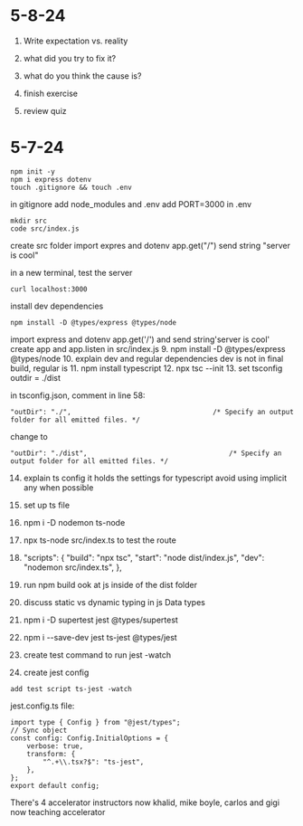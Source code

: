 # 5-8-24
1) Write expectation vs. reality
2) what did you try to fix it?
3) what do you think the cause is?

1) finish exercise
2) review quiz

# 5-7-24
```node
npm init -y
npm i express dotenv
touch .gitignore && touch .env
```
in gitignore add node_modules and .env
add PORT=3000 in .env

```node
mkdir src
code src/index.js
```
create src folder
import expres and dotenv
app.get("/") send string "server is cool"

in a new terminal, test the server
```
curl localhost:3000
```

install dev dependencies
```
npm install -D @types/express @types/node
```


import express and dotenv
app.get('/') and send string'server is cool'
create app and app.listen in src/index.js
9. npm install -D @types/express @types/node
10. explain dev and regular dependencies
    dev is not in final build, regular is
11. npm install typescript
12. npx tsc --init
13. set tsconfig outdir = ./dist

in tsconfig.json, comment in line 58:
```
"outDir": "./",                                   /* Specify an output folder for all emitted files. */
```
change to
```
"outDir": "./dist",                                   /* Specify an output folder for all emitted files. */
```

14. explain ts config
    it holds the settings for typescript
    avoid using implicit any when possible
15. set up ts file
16. npm i -D nodemon ts-node
17. npx ts-node src/index.ts to test the route
18.   "scripts": {
    "build": "npx tsc",
    "start": "node dist/index.js",
    "dev": "nodemon src/index.ts",
  },
1.  run npm build
     ook at js inside of the dist folder


20. discuss static vs dynamic typing in js
    Data types
21. npm i -D supertest jest @types/supertest
22. npm i --save-dev jest ts-jest @types/jest
23. create test command to run jest -watch
24. create jest config
```
add test script ts-jest -watch
```

jest.config.ts file:
```node
import type { Config } from "@jest/types";
// Sync object
const config: Config.InitialOptions = {
	verbose: true,
	transform: {
		"^.+\\.tsx?$": "ts-jest",
	},
};
export default config;

```





There's 4 accelerator instructors now
khalid, mike boyle,
carlos and gigi now teaching accelerator